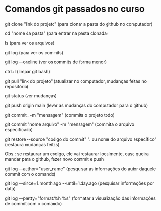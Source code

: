 # Comandos git passados no curso
###
<p>git clone "link do projeto" (para clonar a pasta do github no computador)</p>
<p>cd "nome da pasta" (para entrar na pasta clonada)</p>
<p>ls (para ver os arquivos)</p>
<p>git log (para ver os commits)</p>
<p>git log --oneline (ver os commits de forma menor)</p>
<p>ctrl+l (limpar git bash)</p>
<p>git pull "link do projeto" (atualizar no computador, mudanças feitas no repositório)</p>
<p>git status (ver mudanças)</p>
<p>git push origin main (levar as mudanças do computador para o github)</p>
<p>git commit . -m "mensagem" (commita o projeto todo)</p>
<p>git commit "nome arquivo" -m "mensagem" (commita o arquivo especificado)</p>
<p>git restore --source "codigo do commit" ". ou nome do arquivo específico" (restaura mudanças feitas)</p>

<p>Obs.: se restaurar um código, ele vai restaurar localmente, caso queira mandar para o github, fazer novo commit e push</p>

<p>git log --author="user_name" (pesquisar as informações do autor daquele commit com o comando)</p>
<p>git log --since=1.month.ago --until=1.day.ago (pesquisar informações por data)</p>
<p>git log --pretty="format:%h %s" (formatar a visualização das informações de commit com o comando)</p>